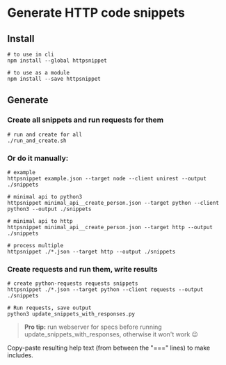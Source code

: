 # Generate HTTP code snippets


## Install

```shell
# to use in cli
npm install --global httpsnippet
```

```shell
# to use as a module
npm install --save httpsnippet
```

## Generate

### Create all snippets and run requests for them

```shell
# run and create for all
./run_and_create.sh
```

### Or do it manually:

```shell
# example
httpsnippet example.json --target node --client unirest --output ./snippets
```

```shell
# minimal api to python3
httpsnippet minimal_api__create_person.json --target python --client python3 --output ./snippets
```

```shell
# minimal api to http
httpsnippet minimal_api__create_person.json --target http --output ./snippets
```


```shell
# process multiple
httpsnippet ./*.json --target http --output ./snippets
```


### Create requests and run them, write results 

```shell
# create python-requests requests snippets
httpsnippet ./*.json --target python --client requests --output ./snippets
```

```shell
# Run requests, save output
python3 update_snippets_with_responses.py
```

> **Pro tip:** run webserver for specs before running update_snippets_with_responses, otherwise it won't work 😉 


Copy-paste resulting help text (from between the "===" lines) to make includes.
